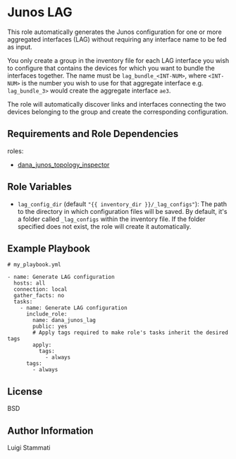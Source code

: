 Junos LAG
=========

This role automatically generates the Junos configuration for one or more aggregated interfaces (LAG) without 
requiring any interface name to be fed as input. 

You only create a group in the inventory file for each LAG interface you wish to configure that contains the devices for
which you want to bundle the interfaces together. The name must be `lag_bundle_<INT-NUM>`, where `<INT-NUM>` is the 
number you wish to use for that aggregate interface e.g. `lag_bundle_3>` would create the aggregate interface `ae3`.

The role will automatically discover links and interfaces connecting the two devices belonging to the group and create 
the corresponding configuration.


Requirements and Role Dependencies 
----------------------------------

roles:

* [dana_junos_topology_inspector](../dana_junos_topology_inspector/README.md)

Role Variables
--------------

* `lag_config_dir` (default `"{{ inventory_dir }}/_lag_configs"`): The path to
the directory in which configuration files will be saved. By default, it's a folder
called `_lag_configs` within the inventory file. If the folder specified does 
not exist, the role will create it automatically.


Example Playbook
----------------

```
# my_playbook.yml

- name: Generate LAG configuration
  hosts: all
  connection: local
  gather_facts: no
  tasks:
    - name: Generate LAG configuration
      include_role:
        name: dana_junos_lag
        public: yes
        # Apply tags required to make role's tasks inherit the desired tags
        apply:
          tags:
            - always
      tags:
        - always
```

License
-------

BSD

Author Information
------------------

Luigi Stammati
